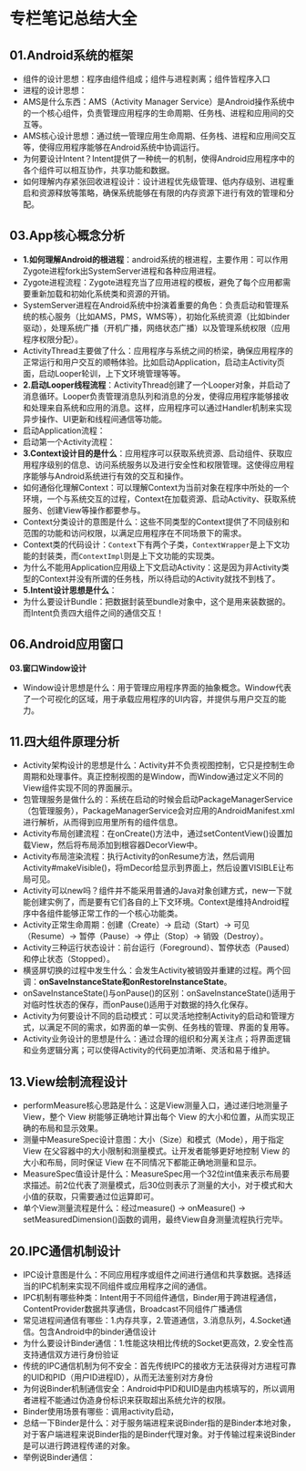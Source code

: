 # 专栏笔记总结大全


## 01.Android系统的框架

- 组件的设计思想：程序由组件组成；组件与进程剥离；组件皆程序入口
- 进程的设计思想：
- AMS是什么东西：AMS（Activity Manager Service）是Android操作系统中的一个核心组件，负责管理应用程序的生命周期、任务栈、进程和应用间的交互等。
- AMS核心设计思想：通过统一管理应用生命周期、任务栈、进程和应用间交互等，使得应用程序能够在Android系统中协调运行。
- 为何要设计Intent？Intent提供了一种统一的机制，使得Android应用程序中的各个组件可以相互协作，共享功能和数据。
- 如何理解内存紧张回收进程设计：设计进程优先级管理、低内存级别、进程重启和资源释放等策略，确保系统能够在有限的内存资源下进行有效的管理和分配。




## 03.App核心概念分析

- **1.如何理解Android的根进程**：android系统的根进程，主要作用：可以作用Zygote进程fork出SystemServer进程和各种应用进程。
- Zygote进程流程：Zygote进程充当了应用进程的模板，避免了每个应用都需要重新加载和初始化系统类和资源的开销。
- SystemServer进程在Android系统中扮演着重要的角色：负责启动和管理系统的核心服务（比如AMS，PMS，WMS等），初始化系统资源（比如binder驱动），处理系统广播（开机广播，网络状态广播）以及管理系统权限（应用程序权限分配）。
- ActivityThread主要做了什么：应用程序与系统之间的桥梁，确保应用程序的正常运行和用户交互的顺畅体验。比如启动Application，启动主Activity页面，启动Looper轮训，上下文环境管理等等。
- **2.启动Looper线程流程**：ActivityThread创建了一个Looper对象，并启动了消息循环。Looper负责管理消息队列和消息的分发，使得应用程序能够接收和处理来自系统和应用的消息。这样，应用程序可以通过Handler机制来实现异步操作、UI更新和线程间通信等功能。
- 启动Application流程：
- 启动第一个Activity流程：
- **3.Context设计目的是什么**：应用程序可以获取系统资源、启动组件、获取应用程序级别的信息、访问系统服务以及进行安全性和权限管理。这使得应用程序能够与Android系统进行有效的交互和操作。
- 如何通俗化理解Context：可以理解Context为当前对象在程序中所处的一个环境，一个与系统交互的过程，Context在加载资源、启动Activity、获取系统服务、创建View等操作都要参与。
- Context分类设计的意图是什么：这些不同类型的Context提供了不同级别和范围的功能和访问权限，以满足应用程序在不同场景下的需求。
- Context类的代码设计：`Context`下有两个子类，`ContextWrapper`是上下文功能的封装类，而`ContextImpl`则是上下文功能的实现类。
- 为什么不能用Application应用级上下文启动Activity：这是因为非Activity类型的Context并没有所谓的任务栈，所以待启动的Activity就找不到栈了。
- **5.Intent设计思想是什么**：
- 为什么要设计Bundle：把数据封装至bundle对象中，这个是用来装数据的。而Intent负责四大组件之间的通信交互！



## 06.Android应用窗口

**03.窗口Window设计**

- Window设计思想是什么：用于管理应用程序界面的抽象概念。Window代表了一个可视化的区域，用于承载应用程序的UI内容，并提供与用户交互的能力。


## 11.四大组件原理分析

- Activity架构设计的思想是什么：Activity并不负责视图控制，它只是控制生命周期和处理事件。真正控制视图的是Window，而Window通过定义不同的View组件实现不同的界面展示。
- 包管理服务是做什么的：系统在启动的时候会启动PackageManagerService（包管理服务），PackageManagerService会对应用的AndroidManifest.xml进行解析，从而得到应用里所有的组件信息。
- Activity布局创建流程：在onCreate()方法中，通过setContentView()设置加载View，然后将布局添加到根容器DecorView中。
- Activity布局渲染流程：执行Activity的onResume方法，然后调用Activity#makeVisible()，将mDecor给显示到界面上，然后设置VISIBLE让布局可见。
- Activity可以new吗？组件并不能采用普通的Java对象创建方式，new一下就能创建实例了，而是要有它们各自的上下文环境。Context是维持Android程序中各组件能够正常工作的一个核心功能类。
- Activity正常生命周期：创建（Create）-> 启动（Start）-> 可见（Resume）-> 暂停（Pause）-> 停止（Stop）-> 销毁（Destroy）。
- Activity三种运行状态设计：前台运行（Foreground）、暂停状态（Paused）和停止状态（Stopped）。
- 横竖屏切换的过程中发生什么：会发生Activity被销毁并重建的过程。两个回调：**onSaveInstanceState和onRestoreInstanceState**。
- onSaveInstanceState()与onPause()的区别：onSaveInstanceState()适用于对临时性状态的保存，而onPause()适用于对数据的持久化保存。
- Activity为何要设计不同的启动模式：可以灵活地控制Activity的启动和管理方式，以满足不同的需求，如界面的单一实例、任务栈的管理、界面的复用等。
- Activity业务设计的思想是什么：通过合理的组织和分离关注点；将界面逻辑和业务逻辑分离；可以使得Activity的代码更加清晰、灵活和易于维护。

## 13.View绘制流程设计

- performMeasure核心思路是什么：这是View测量入口，通过递归地测量子 View，整个 View 树能够正确地计算出每个 View 的大小和位置，从而实现正确的布局和显示效果。
- 测量中MeasureSpec设计意图：大小（Size）和模式（Mode），用于指定 View 在父容器中的大小限制和测量模式。让开发者能够更好地控制 View 的大小和布局，同时保证 View 在不同情况下都能正确地测量和显示。
- MeasureSpec值设计是什么：MeasureSpec用一个32位int值来表示布局要求描述。前2位代表了测量模式，后30位则表示了测量的大小，对于模式和大小值的获取，只需要通过位运算即可。
- 单个View测量流程是什么：经过measure() -> onMeasure() -> setMeasuredDimension()函数的调用，最终View自身测量流程执行完毕。



## 20.IPC通信机制设计

- IPC设计意图是什么：不同应用程序或组件之间进行通信和共享数据。选择适当的IPC机制来实现不同组件或应用程序之间的通信。
- IPC机制有哪些种类：Intent用于不同组件通信，Binder用于跨进程通信，ContentProvider数据共享通信，Broadcast不同组件广播通信
- 常见进程间通信有哪些：1.内存共享，2.管道通信，3.消息队列，4.Socket通信。包含Android中的binder通信设计
- 为什么要设计Binder通信：1.性能这块相比传统的Socket更高效，2.安全性高支持通信双方进行身份验证
- 传统的IPC通信机制为何不安全：首先传统IPC的接收方无法获得对方进程可靠的UID和PID（用户ID进程ID），从而无法鉴别对方身份
- 为何说Binder机制通信安全：Android中PID和UID是由内核填写的，所以调用者进程不能通过伪造身份标识来获取超出系统允许的权限。
- Binder使用场景有哪些：调用activity启动，
- 总结一下Binder是什么：对于服务端进程来说Binder指的是Binder本地对象，对于客户端进程来说Binder指的是Binder代理对象。对于传输过程来说Binder是可以进行跨进程传递的对象。
- 举例说Binder通信：




